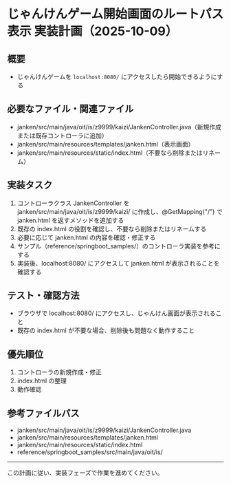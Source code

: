 # じゃんけんゲーム開始画面のルートパス表示 実装計画（2025-10-09）

## 概要
- じゃんけんゲームを `localhost:8080/` にアクセスしたら開始できるようにする

## 必要なファイル・関連ファイル
- janken/src/main/java/oit/is/z9999/kaizi/JankenController.java（新規作成または既存コントローラに追加）
- janken/src/main/resources/templates/janken.html（表示画面）
- janken/src/main/resources/static/index.html（不要なら削除またはリネーム）

## 実装タスク
1. コントローラクラス JankenController を janken/src/main/java/oit/is/z9999/kaizi/ に作成し、@GetMapping("/") で janken.html を返すメソッドを追加する
2. 既存の index.html の役割を確認し、不要なら削除またはリネームする
3. 必要に応じて janken.html の内容を確認・修正する
4. サンプル（reference/springboot_samples/）のコントローラ実装を参考にする
5. 実装後、localhost:8080/ にアクセスして janken.html が表示されることを確認する

## テスト・確認方法
- ブラウザで localhost:8080/ にアクセスし、じゃんけん画面が表示されること
- 既存の index.html が不要な場合、削除後も問題なく動作すること

## 優先順位
1. コントローラの新規作成・修正
2. index.html の整理
3. 動作確認

## 参考ファイルパス
- janken/src/main/java/oit/is/z9999/kaizi/JankenController.java
- janken/src/main/resources/templates/janken.html
- janken/src/main/resources/static/index.html
- reference/springboot_samples/src/main/java/oit/is/

---

この計画に従い、実装フェーズで作業を進めてください。
